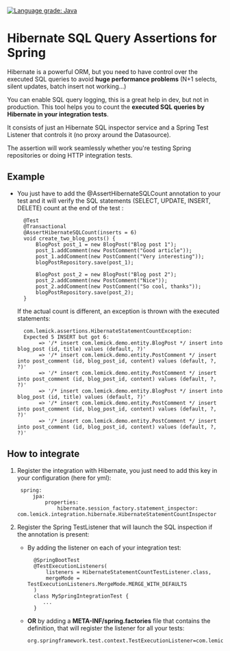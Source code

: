 [![Language grade: Java](https://img.shields.io/lgtm/grade/java/g/Lemick/hibernate-spring-sql-query-count.svg?logo=lgtm&logoWidth=18)](https://lgtm.com/projects/g/Lemick/hibernate-spring-sql-query-count/context:java)
# Hibernate SQL Query Assertions for Spring

Hibernate is a powerful ORM, but you need to have control over the executed SQL queries to avoid **huge performance problems** (N+1 selects, silent updates, batch insert not working...) 

You can enable SQL query logging, this is a great help in dev, but not in production. This tool helps you to count the **executed SQL queries by Hibernate in your integration tests**.

It consists of just an Hibernate SQL inspector service and a Spring Test Listener that controls it (no proxy around the Datasource).

The assertion will work seamlessly whether you're testing Spring repositories or doing HTTP integration tests.

## Example

* You just have to add the @AssertHibernateSQLCount annotation to your test and it will verify the SQL statements (SELECT, UPDATE, INSERT, DELETE) count at the end of the test :


        @Test
        @Transactional
        @AssertHibernateSQLCount(inserts = 6)
        void create_two_blog_posts() {
            BlogPost post_1 = new BlogPost("Blog post 1");
            post_1.addComment(new PostComment("Good article"));
            post_1.addComment(new PostComment("Very interesting"));
            blogPostRepository.save(post_1);
    
            BlogPost post_2 = new BlogPost("Blog post 2");
            post_2.addComment(new PostComment("Nice"));
            post_2.addComment(new PostComment("So cool, thanks"));
            blogPostRepository.save(post_2);
        }

    If the actual count is different, an exception is thrown with the executed statements:
    
        com.lemick.assertions.HibernateStatementCountException: 
        Expected 5 INSERT but got 6:
             => '/* insert com.lemick.demo.entity.BlogPost */ insert into blog_post (id, title) values (default, ?)'
             => '/* insert com.lemick.demo.entity.PostComment */ insert into post_comment (id, blog_post_id, content) values (default, ?, ?)'
             => '/* insert com.lemick.demo.entity.PostComment */ insert into post_comment (id, blog_post_id, content) values (default, ?, ?)'
             => '/* insert com.lemick.demo.entity.BlogPost */ insert into blog_post (id, title) values (default, ?)'
             => '/* insert com.lemick.demo.entity.PostComment */ insert into post_comment (id, blog_post_id, content) values (default, ?, ?)'
             => '/* insert com.lemick.demo.entity.PostComment */ insert into post_comment (id, blog_post_id, content) values (default, ?, ?)'
    
## How to integrate
1. Register the integration with Hibernate, you just need to add this key in your configuration (here for yml):

        spring:
            jpa:
                properties:
                    hibernate.session_factory.statement_inspector: com.lemick.integration.hibernate.HibernateStatementCountInspector

2. Register the Spring TestListener that will launch the SQL inspection if the annotation is present:

    * By adding the listener on each of your integration test: 

    	    @SpringBootTest
            @TestExecutionListeners(
    	        listeners = HibernateStatementCountTestListener.class, 
    	        mergeMode = TestExecutionListeners.MergeMode.MERGE_WITH_DEFAULTS
    	    )
    	    class MySpringIntegrationTest {
    	       ...
    	    }
	
    * **OR** by adding a **META-INF/spring.factories** file that contains the definition, that will register the listener for all your tests:

	      org.springframework.test.context.TestExecutionListener=com.lemick.integration.spring.HibernateStatementCountTestListener
